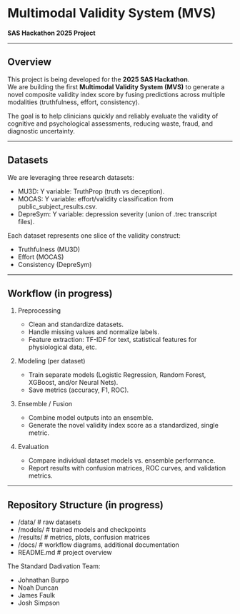 # Multimodal Validity System (MVS)  
**SAS Hackathon 2025 Project**  

---

## Overview
This project is being developed for the **2025 SAS Hackathon**.  
We are building the first **Multimodal Validity System (MVS)** to generate a novel composite validity index score by fusing predictions across multiple modalities (truthfulness, effort, consistency).  

The goal is to help clinicians quickly and reliably evaluate the validity of cognitive and psychological assessments, reducing waste, fraud, and diagnostic uncertainty.

---

## Datasets
We are leveraging three research datasets:  

- MU3D: Y variable: TruthProp (truth vs deception).  
- MOCAS: Y variable: effort/validity classification from public_subject_results.csv.  
- DepreSym: Y variable: depression severity (union of .trec transcript files).  

Each dataset represents one slice of the validity construct:  
- Truthfulness (MU3D)  
- Effort (MOCAS)  
- Consistency (DepreSym)  

---

## Workflow (in progress)
1. Preprocessing  
   - Clean and standardize datasets.  
   - Handle missing values and normalize labels.  
   - Feature extraction: TF-IDF for text, statistical features for physiological data, etc.  

2. Modeling (per dataset) 
   - Train separate models (Logistic Regression, Random Forest, XGBoost, and/or Neural Nets).  
   - Save metrics (accuracy, F1, ROC).  

3. Ensemble / Fusion 
   - Combine model outputs into an ensemble.  
   - Generate the novel validity index score as a standardized, single metric.  

4. Evaluation 
   - Compare individual dataset models vs. ensemble performance.  
   - Report results with confusion matrices, ROC curves, and validation metrics.  

---

## Repository Structure (in progress)
- /data/ # raw datasets
- /models/ # trained models and checkpoints
- /results/ # metrics, plots, confusion matrices
- /docs/ # workflow diagrams, additional documentation
- README.md # project overview

The Standard Dadivation Team:
- Johnathan Burpo
- Noah Duncan
- James Faulk
- Josh Simpson
